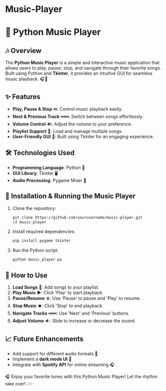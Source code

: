 # Music-Player

# 🎵 Python Music Player

## 🎶 Overview
The **Python Music Player** is a simple and interactive music application that allows users to play, pause, stop, and navigate through their favorite songs. Built using Python and **Tkinter**, it provides an intuitive GUI for seamless music playback. 🎧🎼

## ✨ Features
- **Play, Pause & Stop** ⏯️: Control music playback easily.
- **Next & Previous Track** ⏭️⏮️: Switch between songs effortlessly.
- **Volume Control** 🔊: Adjust the volume to your preference.
- **Playlist Support** 📂: Load and manage multiple songs.
- **User-Friendly GUI** 🎨: Built using Tkinter for an engaging experience.

## 🛠️ Technologies Used
- **Programming Language**: Python 🐍
- **GUI Library**: Tkinter 🖥️
- **Audio Processing**: Pygame Mixer 🎵

## 🚀 Installation & Running the Music Player
1. Clone the repository:
   ```sh
   git clone https://github.com/yourusername/music-player.git
   cd music-player
   ```
2. Install required dependencies:
   ```sh
   pip install pygame tkinter
   ```
3. Run the Python script:
   ```sh
   python music_player.py
   ```

## 🎼 How to Use
1. **Load Songs** 📂: Add songs to your playlist.
2. **Play Music** ▶️: Click 'Play' to start playback.
3. **Pause/Resume** ⏸️: Use 'Pause' to pause and 'Play' to resume.
4. **Stop Music** ⏹️: Click 'Stop' to end playback.
5. **Navigate Tracks** ⏭️⏮️: Use 'Next' and 'Previous' buttons.
6. **Adjust Volume** 🔉: Slide to increase or decrease the sound.

## 📈 Future Enhancements
- Add support for different audio formats 🎵
- Implement a **dark mode UI** 🌙
- Integrate with **Spotify API** for online streaming 🎧

🎧 Enjoy your favorite tunes with this Python Music Player! Let the rhythm take over! 🎶✨
